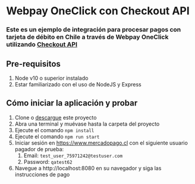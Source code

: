 # Webpay OneClick con Checkout API

### Este es un ejemplo de integración para procesar pagos con tarjeta de débito en Chile a través de Webpay OneClick utilizando [Checkout API](https://www.mercadopago.cl/developers/es/guides/online-payments/checkout-api/v2/previous-requirements)

## Pre-requisitos
1. Node v10 o superior instalado
2. Estar familiarizado con el uso de NodeJS y Express

## Cómo iniciar la aplicación y probar
1. Clone o [descargue](https://github.com/mercadopago/card-payment-sample/archive/refs/heads/feature/webpay-oneclick.zip) este proyecto
2. Abra una terminal y muévase hasta la carpeta del proyecto
3. Ejecute el comando `npm install`
4. Ejecute el comando `npm run start`
5. Iniciar sesión en https://www.mercadopago.cl con el siguiente usuario pagador de prueba:
   1. Email: `test_user_75971242@testuser.com`
   2. Password: `qatest62`
6. Navegue a http://localhost:8080 en su navegador y siga las instrucciones de pago